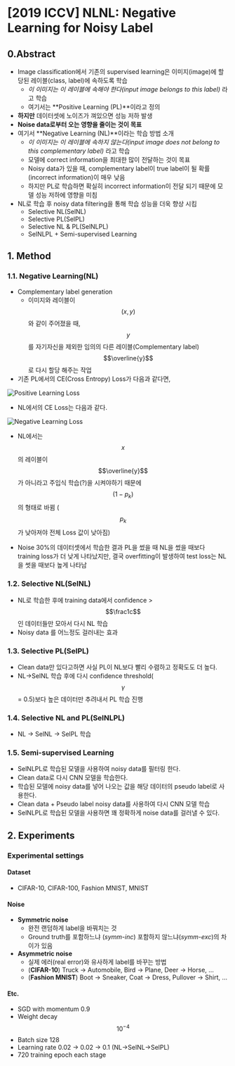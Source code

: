 # [2019 ICCV] NLNL: Negative Learning for Noisy Label

## 0.Abstract

* Image classification에서 기존의 supervised learning은 이미지(image)에 할당된 레이블(class, label)에 속하도록 학습
  * *이 이미지는 이 레이블에 속해야 한다(input image belongs to this label)* 라고 학습
  * 여기서는 **Positive Learning (PL)**이라고 정의
* **하지만** 데이터셋에 노이즈가 껴있으면 성능 저하 발생
* **Noise data로부터 오는 영향을 줄이는 것이 목표**
* 여기서 **Negative Learning (NL)**이라는 학습 방법 소개
  * *이 이미지는 이 레이블에 속하지 않는다(input image does not belong to this complementary label)* 라고 학습
  * 모델에 correct information을 최대한 많이 전달하는 것이 목표
  * Noisy data가 있을 때, complementary label이 true label이 될 확률(incorrect information)이 매우 낮음
  * 하지만 PL로 학습하면 확실히 incorrect information이 전달 되기 때문에 모델 성능 저하에 영향을 미침
* NL로 학습 후 noisy data filtering을 통해 학습 성능을 더욱 향상 시킴
  * Selective NL(SelNL)
  * Selective PL(SelPL)
  * Selective NL & PL(SelNLPL)
  * SelNLPL + Semi-supervised Learning



## 1. Method

### 1.1. Negative Learning(NL)

* Complementary label generation
  * 이미지와 레이블이 $$(x, y)$$와 같이 주어졌을 때, $$y$$를 자기자신을 제외한 임의의 다른 레이블(Complementary label) $$\overline{y}$$로 다시 할당 해주는 작업
* 기존 PL에서의 CE(Cross Entropy) Loss가 다음과 같다면,

![Positive Learning Loss](https://daehyun-bae.github.io/img/post/200305_nlnl_0.PNG)

* NL에서의 CE Loss는 다음과 같다.

![Negative Learning Loss](https://daehyun-bae.github.io/img/post/200305_nlnl_1.PNG)

* NL에서는 $$x$$의 레이블이 $$\overline{y}$$ 가 아니라고 주입식 학습(?)을 시켜야하기 때문에 $$(1-p_k)$$의 형태로 바뀜 ($$p_k$$가 낮아져야 전체 Loss 값이 낮아짐)

* Noise 30%의 데이터셋에서 학습한 결과 PL을 썼을 때 NL을 썼을 때보다 training loss가 더 낮게 나타났지만, 결국 overfitting이 발생하여 test loss는 NL을 썻을 때보다 높게 나타남



### 1.2. Selective NL(SelNL)

* NL로 학습한 후에 training data에서 confidence > $$\frac1c$$ 인 데이터들만 모아서 다시 NL 학습
* Noisy data 를 어느정도 걸러내는 효과



### 1.3. Selective PL(SelPL)

* Clean data만 있다고하면 사실 PL이 NL보다 빨리 수렴하고 정확도도 더 높다.
* NL->SelNL 학습 후에 다시 confidence threshold($$\gamma$$ = 0.5)보다 높은 데이터만 추려내서 PL 학습 진행



### 1.4. Selective NL and PL(SelNLPL)

* NL -> SelNL -> SelPL 학습



### 1.5. Semi-supervised Learning

* SelNLPL로 학습된 모델을 사용하여 noisy data를 필터링 한다.
* Clean data로 다시 CNN 모델을 학습한다.
* 학습된 모델에 noisy data를 넣어 나오는 값을 해당 데이터의 pseudo label로 사용한다.
* Clean data + Pseudo label noisy data를 사용하여 다시 CNN 모델 학습
* SelNLPL로 학습된 모델을 사용하면 꽤 정확하게 noise data를 걸러낼 수 있다.



## 2. Experiments

### Experimental settings

#### Dataset

* CIFAR-10, CIFAR-100, Fashion MNIST, MNIST

#### Noise

* **Symmetric noise**
  * 완전 랜덤하게 label을 바꿔치는 것
  * Ground truth를 포함하느냐 (*symm-inc*) 포함하지 않느냐(*symm-exc*)의 차이가 있음
* **Asymmetric noise**
  * 실제 에러(real error)와 유사하게 label를 바꾸는 방법
  * (**CIFAR-10**) Truck -> Automobile, Bird -> Plane, Deer -> Horse, ...
  * (**Fashion MNIST**) Boot -> Sneaker, Coat -> Dress, Pullover -> Shirt, ...

#### Etc.

* SGD with momentum 0.9
* Weight decay $$10^{-4}$$
* Batch size 128
* Learning rate 0.02 -> 0.02 -> 0.1 (NL->SelNL->SelPL)
* 720 training epoch each stage

